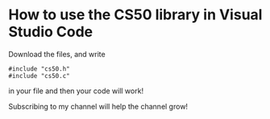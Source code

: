 # How to use the CS50 library in Visual Studio Code

Download the files, and write 

```
#include "cs50.h"
#include "cs50.c"
```

in your file and then your code will work! 

Subscribing to my channel will help the channel grow!
